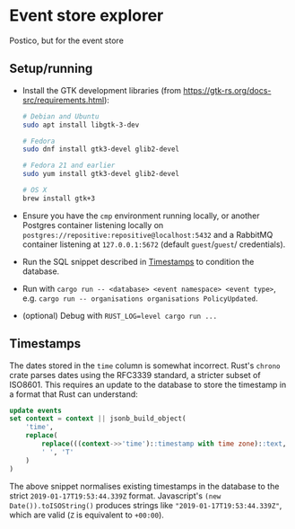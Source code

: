 # Event store explorer

Postico, but for the event store

## Setup/running

* Install the GTK development libraries (from <https://gtk-rs.org/docs-src/requirements.html>):

    ```bash
    # Debian and Ubuntu
    sudo apt install libgtk-3-dev

    # Fedora
    sudo dnf install gtk3-devel glib2-devel

    # Fedora 21 and earlier
    sudo yum install gtk3-devel glib2-devel

    # OS X
    brew install gtk+3
    ```
* Ensure you have the `cmp` environment running locally, or another Postgres container listening locally on `postgres://repositive:repositive@localhost:5432` and a RabbitMQ container listening at `127.0.0.1:5672` (default `guest`/`guest`/ credentials).
* Run the SQL snippet described in [Timestamps](#timestamps) to condition the database.
* Run with `cargo run -- <database> <event namespace> <event type>`, e.g. `cargo run -- organisations organisations PolicyUpdated`.
* (optional) Debug with `RUST_LOG=level cargo run ...`

## Timestamps

The dates stored in the `time` column is somewhat incorrect. Rust's `chrono` crate parses dates using the RFC3339 standard, a stricter subset of ISO8601. This requires an update to the database to store the timestamp in a format that Rust can understand:

```sql
update events
set context = context || jsonb_build_object(
    'time',
    replace(
        replace(((context->>'time')::timestamp with time zone)::text, '+00', 'Z'),
        ' ', 'T'
    )
)
```

The above snippet normalises existing timestamps in the database to the strict `2019-01-17T19:53:44.339Z` format. Javascript's `(new Date()).toISOString()` produces strings like `"2019-01-17T19:53:44.339Z"`, which are valid (`Z` is equivalent to `+00:00`).
